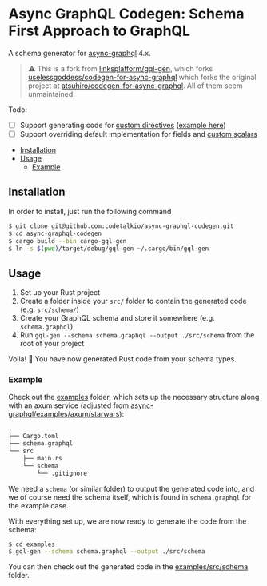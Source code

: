 # Async GraphQL Codegen: Schema First Approach to GraphQL

A schema generator for [async-graphql](https://github.com/async-graphql/async-graphql) 4.x.

> ⚠️ This is a fork from [linksplatform/gql-gen](https://github.com/linksplatform/gql-gen), which forks [uselessgoddess/codegen-for-async-graphql](https://github.com/uselessgoddess/codegen-for-async-graphql) which forks the original project at [atsuhiro/codegen-for-async-graphql](https://github.com/atsuhiro/codegen-for-async-graphql). All of them seem unmaintained.

Todo:
- [ ] Support generating code for [custom directives](https://async-graphql.github.io/async-graphql/en/custom_directive.html) ([example here](https://docs.rs/async-graphql/latest/async_graphql/attr.Directive.html#examples))
- [ ] Support overriding default implementation for fields and [custom scalars](https://async-graphql.github.io/async-graphql/en/custom_scalars.html)

- [Installation](#installation)
- [Usage](#usage)
  - [Example](#example)

## Installation

In order to install, just run the following command

```bash
$ git clone git@github.com:codetalkio/async-graphql-codegen.git
$ cd async-graphql-codegen
$ cargo build --bin cargo-gql-gen
$ ln -s $(pwd)/target/debug/gql-gen ~/.cargo/bin/gql-gen
```

## Usage

1. Set up your Rust project
2. Create a folder inside your `src/` folder to contain the generated code (e.g. `src/schema/`)
3. Create your GraphQL schema and store it somewhere (e.g. `schema.graphql`)
4. Run `gql-gen --schema schema.graphql --output ./src/schema` from the root of your project

Voila! 🎉 You have now generated Rust code from your schema types.

### Example
Check out the [examples](./examples/) folder, which sets up the necessary structure along with an axum service (adjusted from [async-graphql/examples/axum/starwars](https://github.com/async-graphql/examples/tree/bb0fa782053271096cf8c61eaf6e670b9d08ae15/axum/starwars)):

```bash
.
├── Cargo.toml
├── schema.graphql
└── src
    ├── main.rs
    └── schema
        └── .gitignore
```

We need a `schema` (or similar folder) to output the generated code into, and we of course need the schema itself, which is found in `schema.graphql` for the example case.

With everything set up, we are now ready to generate the code from the schema:

```bash
$ cd examples
$ gql-gen --schema schema.graphql --output ./src/schema
```

You can then check out the generated code in the [examples/src/schema](./examples/src/schema/) folder.
